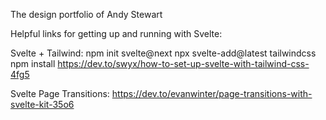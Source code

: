 The design portfolio of Andy Stewart

Helpful links for getting up and running with Svelte:

Svelte + Tailwind:
npm init svelte@next
npx svelte-add@latest tailwindcss
npm install
https://dev.to/swyx/how-to-set-up-svelte-with-tailwind-css-4fg5

Svelte Page Transitions:
https://dev.to/evanwinter/page-transitions-with-svelte-kit-35o6